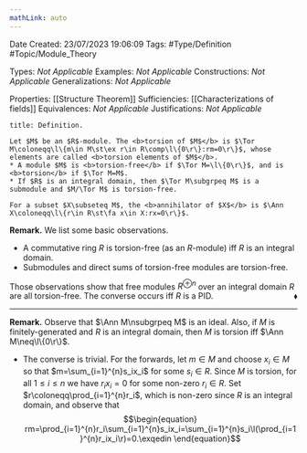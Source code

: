 ```yaml
---
mathLink: auto
---
```


<div class="topSpace"></div>

Date Created: 23/07/2023 19:06:09
Tags: #Type/Definition #Topic/Module_Theory

Types: <i>Not Applicable</i>
Examples: <i>Not Applicable</i>
Constructions: <i>Not Applicable</i>
Generalizations: <i>Not Applicable</i>

Properties: [[Structure Theorem]]
Sufficiencies: [[Characterizations of fields]]
Equivalences: <i>Not Applicable</i>
Justifications: <i>Not Applicable</i>

``` ad-Definition
title: Definition.

Let $M$ be an $R$-module. The <b>torsion of $M$</b> is $\Tor M\coloneqq\l\{m\in M\st\ex r\in R\comp\l\{0\r\}:rm=0\r\}$, whose elements are called <b>torsion elements of $M$</b>.
* A module $M$ is <b>torsion-free</b> if $\Tor M=\l\{0\r\}$, and is <b>torsion</b> if $\Tor M=M$.
* If $R$ is an integral domain, then $\Tor M\subgrpeq M$ is a submodule and $M/\Tor M$ is torsion-free.

For a subset $X\subseteq M$, the <b>annihilator of $X$</b> is $\Ann X\coloneqq\l\{r\in R\st\fa x\in X:rx=0\r\}$.

```

<b>Remark.</b> We list some basic observations.
* A commutative ring $R$ is torsion-free (as an $R$-module) iff $R$ is an integral domain.
* Submodules and direct sums of torsion-free modules are torsion-free.

Those observations show that free modules $R^{\oplus n}$ over an integral domain $R$ are all torsion-free. The converse occurs iff $R$ is a PID.<span style="float:right;">$\blacklozenge$</span>

---

<b>Remark.</b> Observe that $\Ann M\nsubgrpeq M$ is an ideal. Also, if $M$ is finitely-generated and $R$ is an integral domain, then $M$ is torsion iff $\Ann M\neq\l\{0\r\}$.
* The converse is trivial. For the forwards, let $m\in M$ and choose $x_i\in M$ so that $m=\sum_{i=1}^{n}s_ix_i$ for some $s_i\in R$. Since $M$ is torsion, for all $1\leq i\leq n$ we have $r_ix_i=0$ for some non-zero $r_i\in R$. Set $r\coloneqq\prod_{i=1}^{n}r_i$, which is non-zero since $R$ is an integral domain, and observe that
$$\begin{equation}
    rm=\prod_{i=1}^{n}r_i\sum_{i=1}^{n}s_ix_i=\sum_{i=1}^{n}s_i\l(\prod_{i=1}^{n}r_ix_i\r)=0.\exqedin
\end{equation}$$
